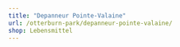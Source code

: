 ```yaml
---
title: "Depanneur Pointe-Valaine"
url: /otterburn-park/depanneur-pointe-valaine/
shop: Lebensmittel
---
```

